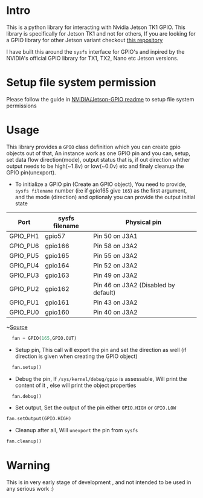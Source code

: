 # Intro

This is a python library for interacting with Nvidia Jetson TK1 GPIO. This library is specifically for Jetson TK1 and not for others, If you are looking for a GPIO library for other Jetson variant checkout [this repository](https://github.com/NVIDIA/jetson-gpio/)

I have built this around the `sysfs` interface for GPIO's and inpired by the NVIDIA's official GPIO library for TX1, TX2, Nano etc Jetson versions.

# Setup file system permission

Please follow the guide in [NVIDIA/Jetson-GPIO readme](https://github.com/NVIDIA/jetson-gpio#setting-user-permissions) to setup file system permissions

# Usage

This library provides a `GPIO` class definition which you can create gpio objects out of that, An instance work as one GPIO pin and you can, setup, set data flow direction(mode), output status that is, if out direction whther output needs to be high(~1.8v) or low(~0.0v) etc and finaly cleanup the GPIO pin(unexport).

- To initialize a GPIO pin (Create an GPIO object), You need to provide, `sysfs filename` number (i:e if gpio165 give `165`) as the first argument, and the mode (direction) and optionaly you can provide the output initial state

|      Port      |sysfs filename                 |Physical pin                                       |
|----------------|-------------------------------|---------------------------------------------------|
| GPIO_PH1       | gpio57                        |	Pin 50 on J3A1                                   |
| GPIO_PU6       | gpio166                       |	Pin 58 on J3A2                                   |
| GPIO_PU5       | gpio165                       |	Pin 55 on J3A2                                   |
| GPIO_PU4       | gpio164                       |	Pin 52 on J3A2                                   |
| GPIO_PU3       | gpio163                       |	Pin 49 on J3A2                                   |
| GPIO_PU2       | gpio162                       |	Pin 46 on J3A2 (Disabled by default)             |
| GPIO_PU1       | gpio161                       |	Pin 43 on J3A2                                   |
| GPIO_PU0       | gpio160                       |	Pin 40 on J3A2                                   |

~[Source](https://elinux.org/Jetson/GPIO)

```python
  fan = GPIO(165,GPIO.OUT)
```

- Setup pin, This call will export the pin and set the direction as well (if direction is given when creating the GPIO object)

```python
  fan.setup()
```

- Debug the pin, If `/sys/kernel/debug/gpio` is assessable, Will print the content of it , else will print the object properties

```python
  fan.debug()
```

- Set output, Set the output of the pin either `GPIO.HIGH` or `GPIO.LOW`

```python
fan.setOutput(GPIO.HIGH)
```
- Cleanup after all, Will `unexport` the pin from `sysfs`
```python
fan.cleanup()
```
# Warning

This is in very early stage of development , and not intended to be used in any serious work :)
